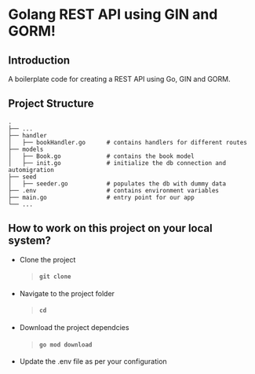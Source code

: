 # Golang REST API using GIN and GORM!
## Introduction
A boilerplate code for creating a REST API using Go, GIN and GORM. 
##  Project Structure
    .
    ├── ...
    ├── handler
    │   ├── bookHandler.go      # contains handlers for different routes
    ├── models                  
    │   ├── Book.go             # contains the book model
    │   ├── init.go             # initialize the db connection and automigration
    ├── seed             
    │   ├── seeder.go           # populates the db with dummy data
    ├── .env                    # contains environment variables
    ├── main.go                 # entry point for our app
    └── ...


## How to work on this project on your local system?
- Clone the project
	> #### `git clone `
- Navigate to the project folder
    > #### `cd `
- Download the project dependcies
    > #### `go mod download`
- Update the .env file as per your configuration